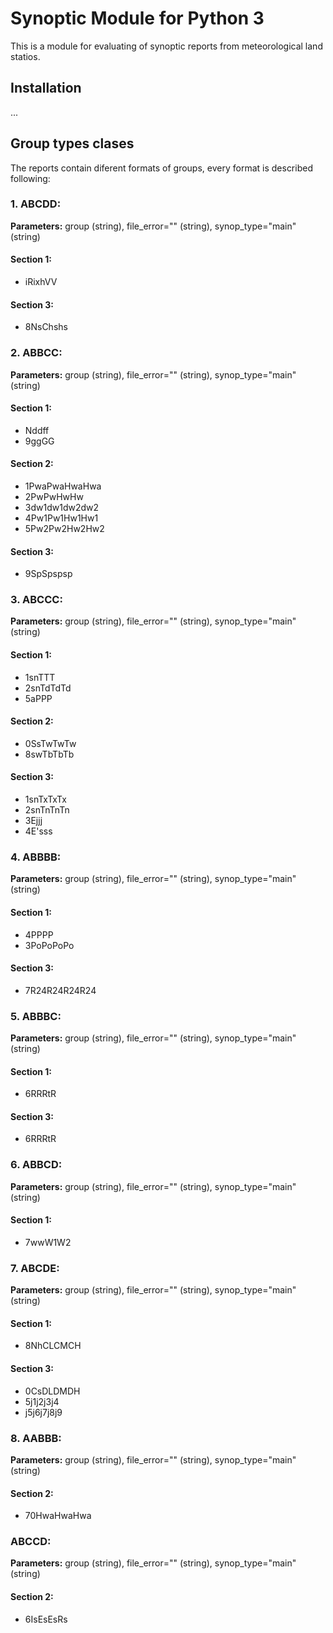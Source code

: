 # Synoptic Module for Python 3

This is a module for evaluating of synoptic reports from meteorological land statios.

## Installation

...


## Group types clases

The reports contain diferent formats of groups, every format is described following:

### 1. ABCDD:

**Parameters:** group (string), file_error="" (string), synop_type="main" (string)

#### Section 1:
* iRixhVV

#### Section 3:
* 8NsChshs

### 2. ABBCC:

**Parameters:** group (string), file_error="" (string), synop_type="main" (string)

#### Section 1:
* Nddff
* 9ggGG

#### Section 2:
* 1PwaPwaHwaHwa
* 2PwPwHwHw
* 3dw1dw1dw2dw2
* 4Pw1Pw1Hw1Hw1
* 5Pw2Pw2Hw2Hw2

#### Section 3:
* 9SpSpspsp

### 3. ABCCC:

**Parameters:** group (string), file_error="" (string), synop_type="main" (string)

#### Section 1:
* 1snTTT
* 2snTdTdTd
* 5aPPP

#### Section 2:
* 0SsTwTwTw
* 8swTbTbTb

#### Section 3:
* 1snTxTxTx
* 2snTnTnTn
* 3Ejjj
* 4E'sss

### 4. ABBBB:

**Parameters:** group (string), file_error="" (string), synop_type="main" (string)

#### Section 1:
* 4PPPP
* 3PoPoPoPo

#### Section 3:
* 7R24R24R24R24

### 5. ABBBC:

**Parameters:** group (string), file_error="" (string), synop_type="main" (string)

#### Section 1:
* 6RRRtR

#### Section 3:
* 6RRRtR

### 6. ABBCD:

**Parameters:** group (string), file_error="" (string), synop_type="main" (string)

#### Section 1:
* 7wwW1W2

### 7. ABCDE:

**Parameters:** group (string), file_error="" (string), synop_type="main" (string)

#### Section 1:
* 8NhCLCMCH

#### Section 3:
* 0CsDLDMDH
* 5j1j2j3j4
* j5j6j7j8j9

### 8. AABBB:

**Parameters:** group (string), file_error="" (string), synop_type="main" (string)

#### Section 2:
* 70HwaHwaHwa

### ABCCD:

**Parameters:** group (string), file_error="" (string), synop_type="main" (string)

#### Section 2:
* 6IsEsEsRs